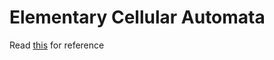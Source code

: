 # Elementary Cellular Automata

Read [this](https://mathworld.wolfram.com/ElementaryCellularAutomaton.html) for reference
